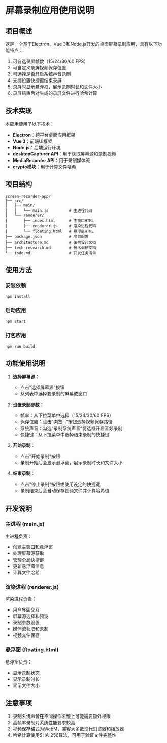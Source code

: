 # 屏幕录制应用使用说明

## 项目概述

这是一个基于Electron、Vue 3和Node.js开发的桌面屏幕录制应用，具有以下功能特点：

1. 可自选录屏帧数（15/24/30/60 FPS）
2. 可自定义录屏视频保存位置
3. 可选择是否开启系统声音录制
4. 支持设置快捷键结束录屏
5. 录屏时显示悬浮框，展示录制时长和文件大小
6. 录屏结束后对生成的录屏文件进行哈希计算

## 技术实现

本应用使用了以下技术：

- **Electron**：跨平台桌面应用框架
- **Vue 3**：前端UI框架
- **Node.js**：后端运行环境
- **desktopCapturer API**：用于获取屏幕源和录制视频
- **MediaRecorder API**：用于录制媒体流
- **crypto模块**：用于计算文件哈希

## 项目结构

```
screen-recorder-app/
├── src/
│   ├── main/
│   │   └── main.js         # 主进程代码
│   └── renderer/
│       ├── index.html      # 主窗口HTML
│       ├── renderer.js     # 渲染进程代码
│       └── floating.html   # 悬浮窗HTML
├── package.json            # 项目配置
├── architecture.md         # 架构设计文档
├── tech-research.md        # 技术调研文档
└── todo.md                 # 开发任务清单
```

## 使用方法

### 安装依赖

```bash
npm install
```

### 启动应用

```bash
npm start
```

### 打包应用

```bash
npm run build
```

## 功能使用说明

1. **选择屏幕源**：
   - 点击"选择屏幕源"按钮
   - 从列表中选择要录制的屏幕或窗口

2. **设置录制参数**：
   - 帧率：从下拉菜单中选择（15/24/30/60 FPS）
   - 保存位置：点击"浏览..."按钮选择视频保存路径
   - 系统声音：勾选"录制系统声音"复选框开启音频录制
   - 快捷键：从下拉菜单中选择结束录制的快捷键

3. **开始录制**：
   - 点击"开始录制"按钮
   - 录制开始后会显示悬浮窗，展示录制时长和文件大小

4. **结束录制**：
   - 点击"停止录制"按钮或使用设定的快捷键
   - 录制结束后会自动保存视频文件并计算哈希值

## 开发说明

### 主进程 (main.js)

主进程负责：
- 创建主窗口和悬浮窗
- 处理屏幕源获取
- 管理全局快捷键
- 更新悬浮窗信息
- 计算文件哈希

### 渲染进程 (renderer.js)

渲染进程负责：
- 用户界面交互
- 屏幕源选择和预览
- 录制参数设置
- 媒体流获取和录制
- 视频文件保存

### 悬浮窗 (floating.html)

悬浮窗负责：
- 显示录制状态
- 显示录制时长
- 显示文件大小

## 注意事项

1. 录制系统声音在不同操作系统上可能需要额外权限
2. 高帧率录制对系统性能要求较高
3. 视频保存格式为WebM，兼容大多数现代浏览器和播放器
4. 哈希计算使用SHA-256算法，可用于验证文件完整性
